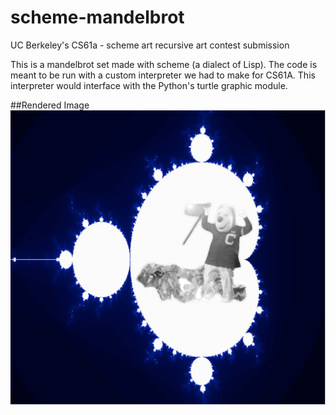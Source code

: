 # scheme-mandelbrot
UC Berkeley's CS61a - scheme art recursive art contest submission

This is a mandelbrot set made with scheme (a dialect of Lisp). The code is meant to be run with a custom interpreter we had to make for CS61A. This interpreter would interface with the Python's turtle graphic module.

##Rendered Image
![final-result](https://raw.githubusercontent.com/alejandrogarciasalas/scheme-mandelbrot/master/screenshot.png)
